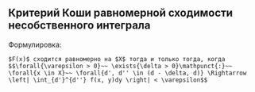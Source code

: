 ## Критерий Коши равномерной сходимости несобственного интеграла
Формулировка:
```spoiler-markdown
$F(x)$ сходится равномерно на $X$ тогда и только тогда, когда
$$\forall{\varepsilon > 0}~~ \exists{\delta > 0}\mathpunct{:}~~ \forall{x \in X}~~ \forall{d', d'' \in (d - \delta, d)} \Rightarrow \left| \int_{d'}^{d''} f(x, y)dy \right| < \varepsilon$$
```
